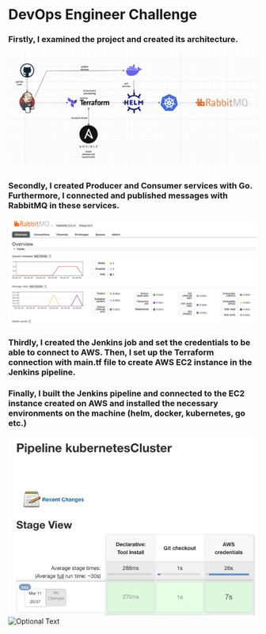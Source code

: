 # DevOps Engineer Challenge
### Firstly, I examined the project and created its architecture.
![Optional Text](https://github.com/Talhaasan/go-services/blob/main/images/project_architecture.png)
### Secondly, I created Producer and Consumer services with Go. Furthermore, I connected and published messages with RabbitMQ in these services. 
![Optional Text](https://github.com/Talhaasan/go-services/blob/main/images/rabbitmq.png)
### Thirdly, I created the Jenkins job and set the credentials to be able to connect to AWS. Then, I set up the Terraform connection with main.tf file to create AWS EC2 instance in the Jenkins pipeline.
### Finally, I built the Jenkins pipeline and connected to the EC2 instance created on AWS and installed the necessary environments on the machine (helm, docker, kubernetes, go etc.)
![Optional Text](https://github.com/Talhaasan/go-services/blob/main/images/jenkins-pipeline.png)
![Optional Text](https://github.com/Talhaasan/go-services/blob/main/images/ec2instance.png)

